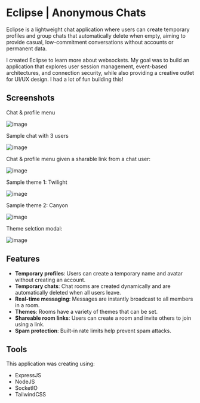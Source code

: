 # Eclipse | Anonymous Chats

Eclipse is a lightweight chat application where users can create temporary profiles and group chats that automatically delete when empty, aiming to provide casual, low-commitment conversations without accounts or permanent data.

I created Eclipse to learn more about websockets. My goal was to build an application that explores user session management, event-based architectures, and connection security, while also providing a creative outlet for UI/UX design. I had a lot of fun building this!

## Screenshots
Chat & profile menu

![image](https://github.com/user-attachments/assets/4e795ed1-e3e8-4d19-bbdc-5f74fa7954e0)

Sample chat with 3 users

![image](https://github.com/user-attachments/assets/ffe508bb-2f21-4d34-afa8-66105509d396)

Chat & profile menu given a sharable link from a chat user:

![image](https://github.com/user-attachments/assets/c2341078-32db-40e8-a2dd-f38e9f33e6bc)


Sample theme 1: Twilight

![image](https://github.com/user-attachments/assets/12b0058f-de8f-4ad2-8b5a-24181dbbaf4d)

Sample theme 2: Canyon

![image](https://github.com/user-attachments/assets/fc4c92a7-5eaa-4e08-ae4d-3ea8dd230949)

Theme selction modal:

![image](https://github.com/user-attachments/assets/3e6f94bb-c157-4587-9e56-34a8c82c4d72)


## Features
- **Temporary profiles**: Users can create a temporary name and avatar without creating an account.
- **Temporary chats**: Chat rooms are created dynamically and are automatically deleted when all users leave.
- **Real-time messaging**: Messages are instantly broadcast to all members in a room.
- **Themes**: Rooms have a variety of themes that can be set.
- **Shareable room links**: Users can create a room and invite others to join using a link.
- **Spam protection**: Built-in rate limits help prevent spam attacks.

## Tools
This application was creating using:
- ExpressJS
- NodeJS
- SocketIO
- TailwindCSS

